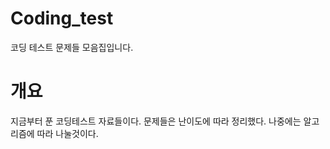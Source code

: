 #  Coding_test
코딩 테스트 문제들 모음집입니다.

# 개요
지금부터 푼 코딩테스트 자료들이다. 문제들은 난이도에 따라 정리했다. 나중에는 알고리즘에 따라 나눌것이다. 
